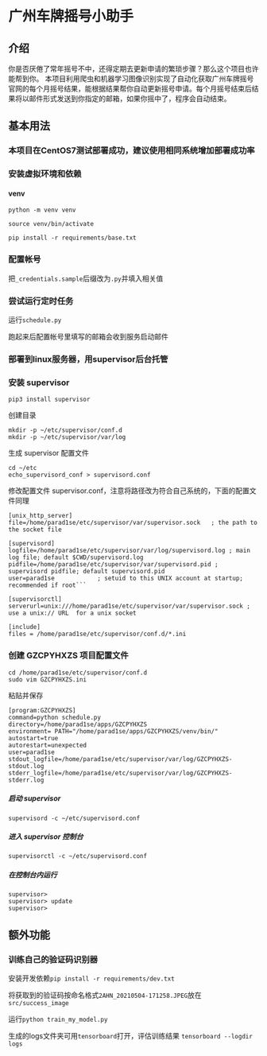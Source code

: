 广州车牌摇号小助手
===
介绍
---
你是否厌倦了常年摇号不中，还得定期去更新申请的繁琐步骤？那么这个项目也许能帮到你。
本项目利用爬虫和机器学习图像识别实现了自动化获取广州车牌摇号官网的每个月摇号结果，能根据结果帮你自动更新摇号申请。每个月摇号结束后结果将以邮件形式发送到你指定的邮箱，如果你摇中了，程序会自动结束。

基本用法
---
### 本项目在CentOS7测试部署成功，建议使用相同系统增加部署成功率
### 安装虚拟环境和依赖
#### venv
```python -m venv venv```

```source venv/bin/activate```

```pip install -r requirements/base.txt```
### 配置帐号
把```_credentials.sample```后缀改为```.py```并填入相关值

### 尝试运行定时任务
运行```schedule.py```

跑起来后配置帐号里填写的邮箱会收到服务启动邮件

### 部署到linux服务器，用supervisor后台托管
### 安装 supervisor
```
pip3 install supervisor
```
创建目录
```
mkdir -p ~/etc/supervisor/conf.d
mkdir -p ~/etc/supervisor/var/log
```
生成 supervisor 配置文件
```
cd ~/etc
echo_supervisord_conf > supervisord.conf
```
修改配置文件 supervisor.conf，注意将路径改为符合自己系统的，下面的配置文件同理
```
[unix_http_server]
file=/home/parad1se/etc/supervisor/var/supervisor.sock   ; the path to the socket file

[supervisord]
logfile=/home/parad1se/etc/supervisor/var/log/supervisord.log ; main log file; default $CWD/supervisord.log
pidfile=/home/parad1se/etc/supervisor/var/supervisord.pid ; supervisord pidfile; default supervisord.pid
user=parad1se            ; setuid to this UNIX account at startup; recommended if root```

[supervisorctl]
serverurl=unix:///home/parad1se/etc/supervisor/var/supervisor.sock ; use a unix:// URL  for a unix socket

[include]
files = /home/parad1se/etc/supervisor/conf.d/*.ini
```

### 创建 GZCPYHXZS 项目配置文件

```
cd /home/parad1se/etc/supervisor/conf.d
sudo vim GZCPYHXZS.ini
```
粘贴并保存
```
[program:GZCPYHXZS]
command=python schedule.py
directory=/home/parad1se/apps/GZCPYHXZS
environment= PATH="/home/parad1se/apps/GZCPYHXZS/venv/bin/"
autostart=true
autorestart=unexpected
user=parad1se
stdout_logfile=/home/parad1se/etc/supervisor/var/log/GZCPYHXZS-stdout.log
stderr_logfile=/home/parad1se/etc/supervisor/var/log/GZCPYHXZS-stderr.log
```
##### 启动 supervisor
```
supervisord -c ~/etc/supervisord.conf
```
##### 进入 supervisor 控制台
```
supervisorctl -c ~/etc/supervisord.conf
```
##### 在控制台内运行
```
supervisor>
supervisor> update
supervisor> 
```

额外功能
---
### 训练自己的验证码识别器
安装开发依赖```pip install -r requirements/dev.txt```

将获取到的验证码按命名格式```2AHN_20210504-171258.JPEG```放在```src/success_image```

运行```python train_my_model.py```

生成的logs文件夹可用```tensorboard```打开，评估训练结果
```tensorboard --logdir logs```